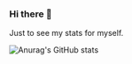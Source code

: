 ### Hi there 👋

Just to see my stats for myself.

![Anurag's GitHub stats](https://github-readme-stats.vercel.app/api?username=trylogout&show_icons=true&theme=codeSTACKr&count_private=true)
